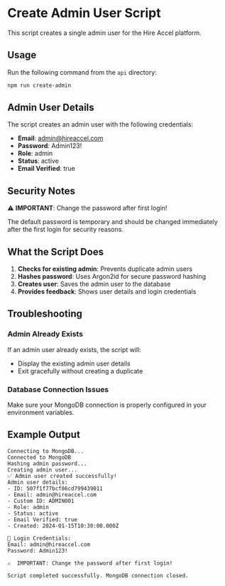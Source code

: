 # Create Admin User Script

This script creates a single admin user for the Hire Accel platform.

## Usage

Run the following command from the `api` directory:

```bash
npm run create-admin
```

## Admin User Details

The script creates an admin user with the following credentials:

- **Email**: admin@hireaccel.com
- **Password**: Admin123!
- **Role**: admin
- **Status**: active
- **Email Verified**: true

## Security Notes

⚠️ **IMPORTANT**: Change the password after first login!

The default password is temporary and should be changed immediately after the first login for security reasons.

## What the Script Does

1. **Checks for existing admin**: Prevents duplicate admin users
2. **Hashes password**: Uses Argon2id for secure password hashing
3. **Creates user**: Saves the admin user to the database
4. **Provides feedback**: Shows user details and login credentials

## Troubleshooting

### Admin Already Exists
If an admin user already exists, the script will:
- Display the existing admin user details
- Exit gracefully without creating a duplicate

### Database Connection Issues
Make sure your MongoDB connection is properly configured in your environment variables.

## Example Output

```
Connecting to MongoDB...
Connected to MongoDB
Hashing admin password...
Creating admin user...
✅ Admin user created successfully!
Admin user details:
- ID: 507f1f77bcf86cd799439011
- Email: admin@hireaccel.com
- Custom ID: ADMIN001
- Role: admin
- Status: active
- Email Verified: true
- Created: 2024-01-15T10:30:00.000Z

🔐 Login Credentials:
Email: admin@hireaccel.com
Password: Admin123!

⚠️  IMPORTANT: Change the password after first login!

Script completed successfully. MongoDB connection closed.
```
